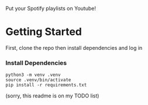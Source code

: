 Put your Spotify playlists on Youtube!

# Getting Started
First, clone the repo then install dependencies and log in
### Install Dependencies
    python3 -m venv .venv
    source .venv/bin/activate
    pip install -r requirements.txt

(sorry, this readme is on my TODO list)
